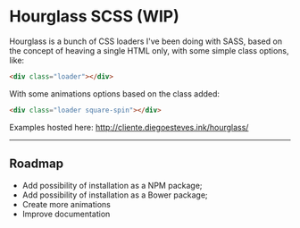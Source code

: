 # Hourglass SCSS (WIP)

Hourglass is a bunch of CSS loaders I've been doing with SASS, based on the concept of heaving a single HTML only, with some simple class options, like:

``` html
<div class="loader"></div>
```

With some animations options based on the class added:

``` html
<div class="loader square-spin"></div>
```

Examples hosted here:
http://cliente.diegoesteves.ink/hourglass/

___

## Roadmap

* Add possibility of installation as a NPM package;
* Add possibility of installation as a Bower package;
* Create more animations
* Improve documentation
